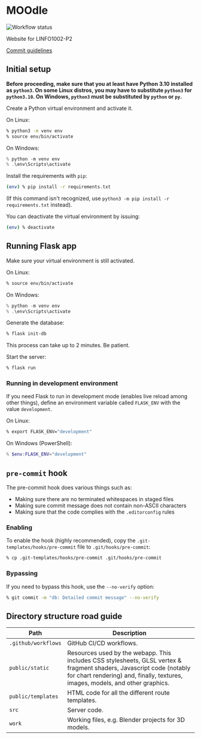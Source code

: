 # MOOdle

![Workflow status](https://github.com/NovAti0n/Statify/actions/workflows/main.yml/badge.svg)

Website for LINFO1002-P2

[Commit guidelines](https://github.com/obsproject/obs-studio/blob/master/CONTRIBUTING.rst#commit-guidelines)

## Initial setup

**Before proceeding, make sure that you at least have Python 3.10 installed as `python3`. On some Linux distros, you may have to substitute `python3` for `python3.10`. On Windows, `python3` must be substituted by `python` or `py`.**

Create a Python virtual environment and activate it.

On Linux:

```sh
% python3 -m venv env
% source env/bin/activate
```

On Windows:

```powershell
% python -m venv env
% .\env\Scripts\activate
```

Install the requirements with `pip`:

```sh
(env) % pip install -r requirements.txt
```

(If this command isn't recognized, use `python3 -m pip install -r requirements.txt` instead).

You can deactivate the virtual environment by issuing:

```sh
(env) % deactivate
```

## Running Flask app

Make sure your virtual environment is still activated.

On Linux:

```sh
% source env/bin/activate
```

On Windows:

```powershell
% python -m venv env
% .\env\Scripts\activate
```

Generate the database:

```sh
% flask init-db
```

This process can take up to 2 minutes. Be patient.

Start the server:

```sh
% flask run
```

### Running in development environment

If you need Flask to run in development mode (enables live reload among other things), define an environment variable called `FLASK_ENV` with the value `development`.

On Linux:

```sh
% export FLASK_ENV="development"
```

On Windows (PowerShell):

```powershell
% $env:FLASK_ENV="development"
```

## `pre-commit` hook

The pre-commit hook does various things such as:

-   Making sure there are no terminated whitespaces in staged files
-   Making sure commit message does not contain non-ASCII characters
-   Making sure that the code complies with the `.editorconfig` rules

### Enabling

To enable the hook (highly recommended), copy the `.git-templates/hooks/pre-commit` file to `.git/hooks/pre-commit`:

```sh
% cp .git-templates/hooks/pre-commit .git/hooks/pre-commit
```

### Bypassing

If you need to bypass this hook, use the `--no-verify` option:

```sh
% git commit -m "db: Detailed commit message" --no-verify
```

## Directory structure road guide

|Path|Description|
|-|-|
|`.github/workflows`|GitHub CI/CD workflows.|
|`public/static`|Resources used by the webapp. This includes CSS stylesheets, GLSL vertex & fragment shaders, Javascript code (notably for chart rendering) and, finally, textures, images, models, and other graphics.|
|`public/templates`|HTML code for all the different route templates.|
|`src`|Server code.|
|`work`|Working files, e.g. Blender projects for 3D models.|
